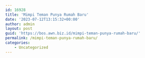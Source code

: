 ```yaml
---
id: 16928
title: 'Mimpi Teman Punya Rumah Baru'
date: '2023-07-12T13:15:32+00:00'
author: admin
layout: post
guid: 'https://bos.awn.biz.id/mimpi-teman-punya-rumah-baru/'
permalink: /mimpi-teman-punya-rumah-baru/
categories:
    - Uncategorized
---
```


